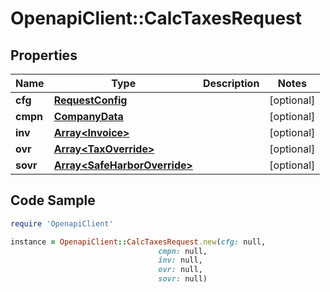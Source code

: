# OpenapiClient::CalcTaxesRequest

## Properties

Name | Type | Description | Notes
------------ | ------------- | ------------- | -------------
**cfg** | [**RequestConfig**](RequestConfig.md) |  | [optional] 
**cmpn** | [**CompanyData**](CompanyData.md) |  | [optional] 
**inv** | [**Array&lt;Invoice&gt;**](Invoice.md) |  | [optional] 
**ovr** | [**Array&lt;TaxOverride&gt;**](TaxOverride.md) |  | [optional] 
**sovr** | [**Array&lt;SafeHarborOverride&gt;**](SafeHarborOverride.md) |  | [optional] 

## Code Sample

```ruby
require 'OpenapiClient'

instance = OpenapiClient::CalcTaxesRequest.new(cfg: null,
                                 cmpn: null,
                                 inv: null,
                                 ovr: null,
                                 sovr: null)
```


